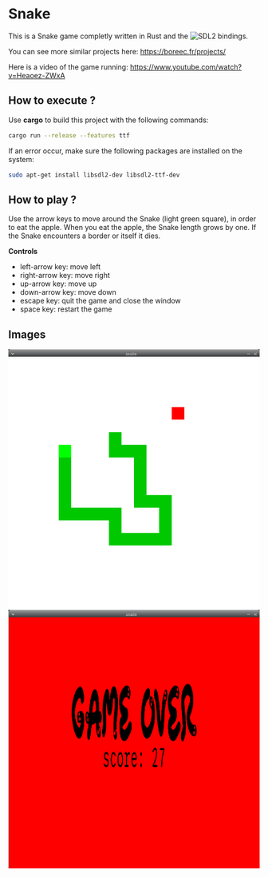 # Snake

This is a Snake game completly written in Rust and the ![SDL2 bindings](https://github.com/Rust-SDL2/rust-sdl2).

You can see more similar projects here: https://boreec.fr/projects/

Here is a video of the game running: https://www.youtube.com/watch?v=Heaoez-ZWxA

## How to execute ?

Use **cargo** to build this project with the following commands:
```bash
cargo run --release --features ttf
```

If an error occur, make sure the following packages are installed on the system:
```bash
sudo apt-get install libsdl2-dev libsdl2-ttf-dev
```

## How to play ?

Use the arrow keys to move around the Snake (light green square), in order to eat the apple. When you eat the apple, the Snake length grows by one. If the Snake encounters a border or itself it dies.

**Controls**
* left-arrow key: move left
* right-arrow key: move right
* up-arrow key: move up
* down-arrow key: move down
* escape key: quit the game and close the window
* space key: restart the game

## Images
![snake_img](img/snake.png)
![game_over](img/gameover.png)
